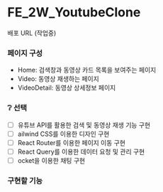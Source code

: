 # FE_2W_YoutubeClone

배포 URL (작업중)

### 페이지 구성
- Home: 검색창과 동영상 카드 목록을 보여주는 페이지
- Video: 동영상 재생하는 페이지
- VideoDetail: 동영상 상세정보 페이지

### ❔ 선택

- [ ] 유튜브 API를 활용한 검색 및 동영상 재생 기능 구현
- [ ] ailwind CSS를 이용한 디자인 구현
- [ ] React Router를 이용한 페이지 이동 구현
- [ ] React Query를 이용한 데이터 요청 및 관리 구현
- [ ] ocket을 이용한 채팅 구현

### 구현할 기능

